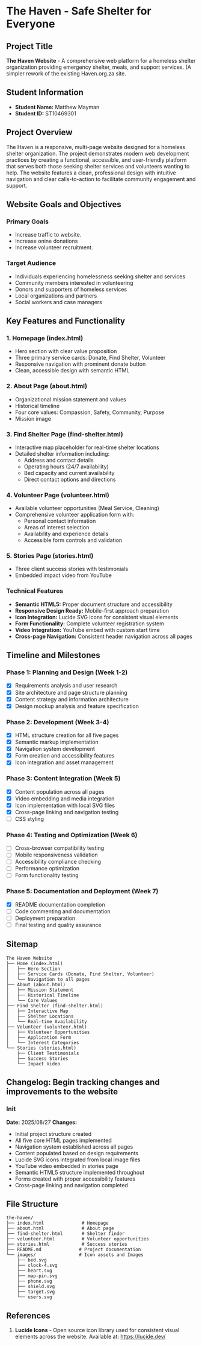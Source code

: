 # The Haven - Safe Shelter for Everyone

## Project Title
**The Haven Website** - A comprehensive web platform for a homeless shelter organization providing emergency shelter, meals, and support services. (A simpler rework of the existing Haven.org.za site.

## Student Information
- **Student Name:** Matthew Mayman
- **Student ID:** ST10469301

## Project Overview 
The Haven is a responsive, multi-page website designed for a homeless shelter organization. The project demonstrates modern web development practices by creating a functional, accessible, and user-friendly platform that serves both those seeking shelter services and volunteers wanting to help. The website features a clean, professional design with intuitive navigation and clear calls-to-action to facilitate community engagement and support.

## Website Goals and Objectives

### Primary Goals
- Increase traffic to website.
- Increase onine donations
- Increase volunteer recruitment.

### Target Audience
- Individuals experiencing homelessness seeking shelter and services
- Community members interested in volunteering
- Donors and supporters of homeless services
- Local organizations and partners
- Social workers and case managers

## Key Features and Functionality

### 1. Homepage (index.html)
- Hero section with clear value proposition
- Three primary service cards: Donate, Find Shelter, Volunteer
- Responsive navigation with prominent donate button
- Clean, accessible design with semantic HTML

### 2. About Page (about.html)
- Organizational mission statement and values
- Historical timeline
- Four core values: Compassion, Safety, Community, Purpose
- Mission image 

### 3. Find Shelter Page (find-shelter.html)
- Interactive map placeholder for real-time shelter locations
- Detailed shelter information including:
  - Address and contact details
  - Operating hours (24/7 availability)
  - Bed capacity and current availability
  - Direct contact options and directions

### 4. Volunteer Page (volunteer.html)
- Available volunteer opportunities (Meal Service, Cleaning)
- Comprehensive volunteer application form with:
  - Personal contact information
  - Areas of interest selection
  - Availability and experience details
  - Accessible form controls and validation

### 5. Stories Page (stories.html)
- Three client success stories with testimonials
- Embedded impact video from YouTube

### Technical Features
- **Semantic HTML5:** Proper document structure and accessibility
- **Responsive Design Ready:** Mobile-first approach preparation
- **Icon Integration:** Lucide SVG icons for consistent visual elements
- **Form Functionality:** Complete volunteer registration system
- **Video Integration:** YouTube embed with custom start time
- **Cross-page Navigation:** Consistent header navigation across all pages

## Timeline and Milestones

### Phase 1: Planning and Design (Week 1-2)
- [x] Requirements analysis and user research
- [x] Site architecture and page structure planning
- [x] Content strategy and information architecture
- [x] Design mockup analysis and feature specification

### Phase 2: Development (Week 3-4)
- [x] HTML structure creation for all five pages
- [x] Semantic markup implementation
- [x] Navigation system development
- [x] Form creation and accessibility features
- [x] Icon integration and asset management

### Phase 3: Content Integration (Week 5)
- [x] Content population across all pages
- [x] Video embedding and media integration
- [x] Icon implementation with local SVG files
- [x] Cross-page linking and navigation testing
- [ ] CSS styling

### Phase 4: Testing and Optimization (Week 6)
- [ ] Cross-browser compatibility testing
- [ ] Mobile responsiveness validation
- [ ] Accessibility compliance checking
- [ ] Performance optimization
- [ ] Form functionality testing

### Phase 5: Documentation and Deployment (Week 7)
- [x] README documentation completion
- [ ] Code commenting and documentation
- [ ] Deployment preparation
- [ ] Final testing and quality assurance

## Sitemap

```
The Haven Website
├── Home (index.html)
│   ├── Hero Section
│   ├── Service Cards (Donate, Find Shelter, Volunteer)
│   └── Navigation to all pages
├── About (about.html)
│   ├── Mission Statement
│   ├── Historical Timeline
│   └── Core Values
├── Find Shelter (find-shelter.html)
│   ├── Interactive Map
│   ├── Shelter Locations
│   └── Real-time Availability
├── Volunteer (volunteer.html)
│   ├── Volunteer Opportunities
│   ├── Application Form
│   └── Interest Categories
└── Stories (stories.html)
    ├── Client Testimonials
    ├── Success Stories
    └── Impact Video
```

## Changelog: Begin tracking changes and improvements to the website

### Init
**Date:** 2025/08/27
**Changes:**
- Initial project structure created
- All five core HTML pages implemented
- Navigation system established across all pages
- Content populated based on design requirements
- Lucide SVG icons integrated from local image files
- YouTube video embedded in stories page
- Semantic HTML5 structure implemented throughout
- Forms created with proper accessibility features
- Cross-page linking and navigation completed


## File Structure
```
the-haven/
├── index.html              # Homepage
├── about.html              # About page
├── find-shelter.html       # Shelter finder
├── volunteer.html          # Volunteer opportunities
├── stories.html            # Success stories
├── README.md              # Project documentation
└── images/                # Icon assets and Images 
    ├── bed.svg
    ├── clock-4.svg
    ├── heart.svg
    ├── map-pin.svg
    ├── phone.svg
    ├── shield.svg
    ├── target.svg
    └── users.svg
```

## References

1. **Lucide Icons** - Open source icon library used for consistent visual elements across the website. Available at: https://lucide.dev/
